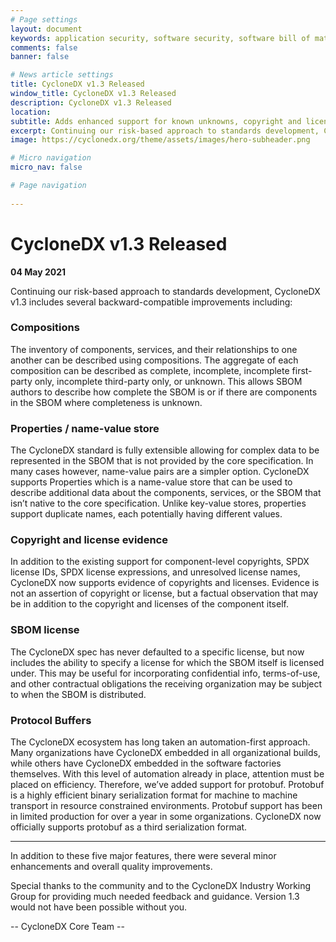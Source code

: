 ```yaml
---
# Page settings
layout: document
keywords: application security, software security, software bill of material, SBOM, BOM, open source, supply chain, specification, spdx, license, package url, purl, cpe
comments: false
banner: false

# News article settings
title: CycloneDX v1.3 Released
window_title: CycloneDX v1.3 Released
description: CycloneDX v1.3 Released
location:
subtitle: Adds enhanced support for known unknowns, copyright and license evidence, protocol buffers, and extensibility improvements
excerpt: Continuing our risk-based approach to standards development, CycloneDX v1.3 includes several backward-compatible improvements including Compositions which describe the completeness of inventory and relationships, support for describing evidence of copyright statements and additional licenses, support for Protocol Buffers (protobuf) for highly efficient machine-to-machine transport, and support for Properties which is a name/value store allowing easy extensibility of the spec.
image: https://cyclonedx.org/theme/assets/images/hero-subheader.png

# Micro navigation
micro_nav: false

# Page navigation
    
---
```


# CycloneDX v1.3 Released
**04 May 2021**

Continuing our risk-based approach to standards development, CycloneDX v1.3 includes several backward-compatible improvements including:

### Compositions
The inventory of components, services, and their relationships to one another can be described using compositions. The aggregate of each composition can be described as complete, incomplete, incomplete first-party only, incomplete third-party only, or unknown. This allows SBOM authors to describe how complete the SBOM is or if there are components in the SBOM where completeness is unknown.

### Properties / name-value store
The CycloneDX standard is fully extensible allowing for complex data to be represented in the SBOM that is not provided by the core specification. In many cases however, name-value pairs are a simpler option. CycloneDX supports Properties which is a name-value store that can be used to describe additional data about the components, services, or the SBOM that isn’t native to the core specification. Unlike key-value stores, properties support duplicate names, each potentially having different values.

### Copyright and license evidence
In addition to the existing support for component-level copyrights, SPDX license IDs, SPDX license expressions, and unresolved license names, CycloneDX now supports evidence of copyrights and licenses. Evidence is not an assertion of copyright or license, but a factual observation that may be in addition to the copyright and licenses of the component itself.

### SBOM license
The CycloneDX spec has never defaulted to a specific license, but now includes the ability to specify a license for which the SBOM itself is licensed under. This may be useful for incorporating confidential info, terms-of-use, and other contractual obligations the receiving organization may be subject to when the SBOM is distributed.

### Protocol Buffers
The CycloneDX ecosystem has long taken an automation-first approach. Many organizations have CycloneDX embedded in all organizational builds, while others have CycloneDX embedded in the software factories themselves. With this level of automation already in place, attention must be placed on efficiency. Therefore, we’ve added support for protobuf. Protobuf is a highly efficient binary serialization format for machine to machine transport in resource constrained environments. Protobuf support has been in limited production for over a year in some organizations. CycloneDX now officially supports protobuf as a third serialization format.

---

In addition to these five major features, there were several minor enhancements and overall quality improvements.

Special thanks to the community and to the CycloneDX Industry Working Group for providing much needed feedback and guidance. Version 1.3 would not have been possible without you.

-- CycloneDX Core Team --
